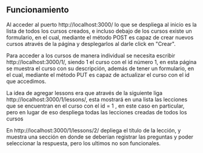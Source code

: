 
## Funcionamiento

Al acceder al puerto http://localhost:3000/ lo que se despliega al inicio es la lista de todos los cursos creados, e incluso debajo de los cursos existe un formulario, en el cual, mediante el método POST es capaz de crear nuevos cursos através de la página y desplegarlos al darle click en "Crear".

Para acceder a los cursos de manera individual se necesita escribir http://localhost:3000/1/, siendo 1 el curso con el id número 1, en esta página se muestra el curso con su descripción, además de tener un formulario, en el cual, mediante el método PUT es capaz de actualizar el curso con el id que accedimos.

La idea de agregar lessons era que através de la siguiente liga http://localhost:3000/1/lessons/, esta mostrará en una lista las lecciones que se encuentran en el curso con el id = 1 , en este caso en particular, pero en lugar de eso despliega todas las lecciones creadas de todos los cursos

En http://localhost:3000/1/lessons/2/ depliega el título de la lección, y muestra una sección en donde se deberían registrar las preguntas y poder seleccionar la respuesta, pero los ultimos no son funcionales.
